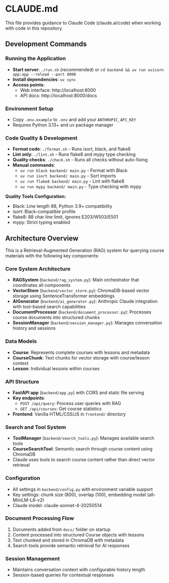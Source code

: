 # CLAUDE.md

This file provides guidance to Claude Code (claude.ai/code) when working with code in this repository.

## Development Commands

### Running the Application
- **Start server**: `./run.sh` (recommended) or `cd backend && uv run uvicorn app:app --reload --port 8000`
- **Install dependencies**: `uv sync`
- **Access points**: 
  - Web interface: http://localhost:8000
  - API docs: http://localhost:8000/docs

### Environment Setup
- Copy `.env.example` to `.env` and add your `ANTHROPIC_API_KEY`
- Requires Python 3.13+ and uv package manager

### Code Quality & Development
- **Format code**: `./format.sh` - Runs isort, black, and flake8
- **Lint only**: `./lint.sh` - Runs flake8 and mypy type checking  
- **Quality checks**: `./check.sh` - Runs all checks without auto-fixing
- **Manual commands**:
  - `uv run black backend/ main.py` - Format with Black
  - `uv run isort backend/ main.py` - Sort imports
  - `uv run flake8 backend/ main.py` - Lint with flake8
  - `uv run mypy backend/ main.py` - Type checking with mypy

**Quality Tools Configuration:**
- Black: Line length 88, Python 3.9+ compatibility
- isort: Black-compatible profile
- flake8: 88 char line limit, ignores E203/W503/E501
- mypy: Strict typing enabled

## Architecture Overview

This is a Retrieval-Augmented Generation (RAG) system for querying course materials with the following key components:

### Core System Architecture
- **RAGSystem** (`backend/rag_system.py`): Main orchestrator that coordinates all components
- **VectorStore** (`backend/vector_store.py`): ChromaDB-based vector storage using SentenceTransformer embeddings
- **AIGenerator** (`backend/ai_generator.py`): Anthropic Claude integration with tool-based search capabilities
- **DocumentProcessor** (`backend/document_processor.py`): Processes course documents into structured chunks
- **SessionManager** (`backend/session_manager.py`): Manages conversation history and sessions

### Data Models
- **Course**: Represents complete courses with lessons and metadata
- **CourseChunk**: Text chunks for vector storage with course/lesson context
- **Lesson**: Individual lessons within courses

### API Structure
- **FastAPI app** (`backend/app.py`) with CORS and static file serving
- **Key endpoints**:
  - `POST /api/query`: Process user queries with RAG
  - `GET /api/courses`: Get course statistics
- **Frontend**: Vanilla HTML/CSS/JS in `frontend/` directory

### Search and Tool System
- **ToolManager** (`backend/search_tools.py`): Manages available search tools
- **CourseSearchTool**: Semantic search through course content using ChromaDB
- Claude uses tools to search course content rather than direct vector retrieval

### Configuration
- All settings in `backend/config.py` with environment variable support
- Key settings: chunk size (800), overlap (100), embedding model (all-MiniLM-L6-v2)
- Claude model: claude-sonnet-4-20250514

### Document Processing Flow
1. Documents added from `docs/` folder on startup
2. Content processed into structured Course objects with lessons
3. Text chunked and stored in ChromaDB with metadata
4. Search tools provide semantic retrieval for AI responses

### Session Management
- Maintains conversation context with configurable history length
- Session-based queries for contextual responses